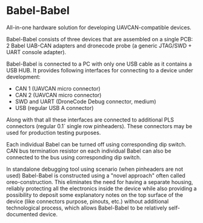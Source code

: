 # Babel-Babel
All-in-one hardware solution for developing UAVCAN-compatible devices.

Babel-Babel consists of three devices that are assembled on a single PCB: 2 Babel UAB-CAN adapters and dronecode probe (a generic JTAG/SWD + UART console adapter).

Babel-Babel is connected to a PC with only one USB cable as it contains a USB HUB. It provides following interfaces for connecting to a device under development:
- CAN 1 (UAVCAN micro connector)
- CAN 2 (UAVCAN micro connector)
- SWD and UART (DroneCode Debug connector, medium)
- USB (regular USB A connector)

Along with that all these interfaces are connected to additional PLS connectors (regular 0.1` single row pinheaders). 
These connectors may be used for production testing purposes.

Each individual Babel can be turned off using corresponding dip switch. CAN bus termination resistor on each individual Babel can also be connected to the bus 
using corresponding dip switch.

In standalone debugging tool using scenario (when pinheaders are not used) Babel-Babel is constructed using a "novel approach" often called oreo-construction.
This eliminates the need for having a separate housing, reliably protecting all the electronics inside the device
while also providing a possibility to deposit some explanatory notes on the top surface of the device 
(like connectors purpose, pinouts, etc.) without additional technological process, which allows Babel-Babel to be relatively self-documented device.

